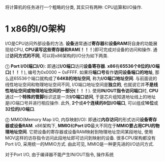 将计算机的任务进行一个粗略的分类, 其实只有两种: CPU运算和I/O操作.

# 1 x86的I/O架构

I/O是CPU访问外部设备的方法. **设备**通常通过**寄存器**和**设备RAM**将自身的功能展现给CPU, **CPU读写这些寄存器和RAM(！！！**)即可完成对设备的访问和操作. 通过**访问方式的不同**, 可以将x86架构的I/O分为如下两类.

⓵ **Port I/O(端口I/O**): 即通过**I/O端口**访问**设备寄存器**. **x86**有**65536个8位的I/O端口(！！！**), 编号为0x0000 \~ 0xFFFF. 如果将**端口号**看作**访问设备端口的地址**, 那么这65536个端口就构成了**64KB的地址空间**, 称为**I/O端口地址空间**. 与前面说的线性地址空间和物理地址空间不同, I/O端口地址空间是**独立的**, 也就说它并**不是线性地址空间或物理地址空间的一部分(！！！**). 使用**IN/OUT指令访问端口**时, **CPU**通过一个**特殊的管脚**标识这是一次**I/O端口访问**, 于是芯片组知道地址线上的地址是I/O端口号并进行相应操作. 此外, **2个**或**4个连续的8位I/O端口**, 可以组成**16位**或**32位的I/O端口**.

⓶ MMIO(Memory Map I/O, 内存映射I/O): 即通过**内存访问**的形式访问**设备寄存器或设备RAM**. x86架构下, **MMIO**和**Port I/O**最大不同在于**MMIO要占用CPU的物理地址空间**. 它把设备的寄存器或设备RAM映射到物理地址空间某段地址, 使用MOV这样的访存指令访问此段地址即可访问到映射的设备. 很多CPU架构都没有Port I/O, 采用统一的MMIO方式. 由此可见, MMIO是一种更先进的I/O访问方式.

对于Port I/O, 由于编译器不能产生IN/OUT指令, 操作系统